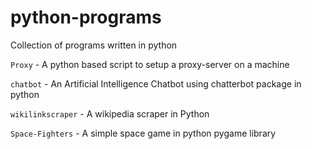 # python-programs
Collection of programs written in python

`Proxy` - A python based script to setup a proxy-server on a machine

`chatbot` - An Artificial Intelligence Chatbot using chatterbot package in python

`wikilinkscraper` - A wikipedia scraper in Python

`Space-Fighters` - A simple space game in python pygame library

